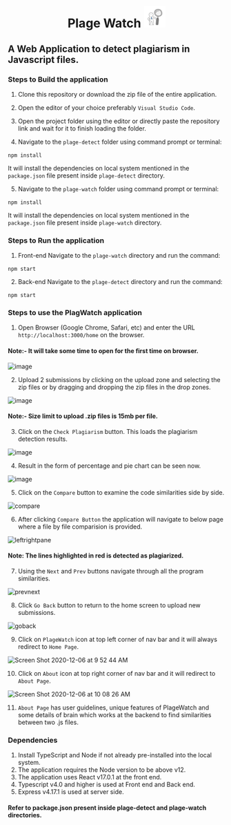 <h1 align="center"> Plage Watch <img src='/plage-watch/src/images/plagewatch.jpg' alt='logo' width=50px /></h1> 

## A Web Application to detect plagiarism in Javascript files.


### Steps to Build the application

1. Clone this repository or download the zip file of the entire application.

2. Open the editor of your choice preferably `Visual Studio Code`.

3. Open the project folder using the editor or directly paste the repository link and wait for it to finish loading the folder.

4. Navigate to the `plage-detect` folder using command prompt or terminal: 
```
npm install
``` 
It will install the dependencies on local system mentioned in the `package.json` file present inside `plage-detect` directory.

5. Navigate to the `plage-watch` folder using command prompt or terminal: 
```
npm install
```
It will install the dependencies on local system mentioned in the `package.json` file present inside `plage-watch` directory.

### Steps to Run the application
1. Front-end
Navigate to the `plage-watch` directory and run the command:
```
npm start
```
2. Back-end
Navigate to the `plage-detect` directory and run the command:
```
npm start
```

### Steps to use the PlagWatch application
1. Open Browser (Google Chrome, Safari, etc) and enter the URL `http://localhost:3000/home` on the browser.
#### Note:- It will take some time to open for the first time on browser.
  
  ![image](https://media.github.ccs.neu.edu/user/6143/files/05b68900-340d-11eb-9d21-b7c2ad55b166)

2. Upload 2 submissions by clicking on the upload zone and selecting the zip files or by dragging and dropping the zip files in the drop zones.

![image](https://media.github.ccs.neu.edu/user/6143/files/4c0be800-340d-11eb-83f6-f255ac40b4ba)

#### Note:- Size limit to upload .zip files is 15mb per file.

3. Click on the `Check Plagiarism` button. This loads the plagiarism detection results.

![image](https://media.github.ccs.neu.edu/user/6143/files/c6d50300-340d-11eb-9d65-d78b88fbbf53)

4. Result in the form of percentage and pie chart can be seen now.

![image](https://media.github.ccs.neu.edu/user/6143/files/58447500-340e-11eb-9581-950468354194)

5. Click on the `Compare` button to examine the code similarities side by side.

![compare](https://media.github.ccs.neu.edu/user/6143/files/bb370b80-3410-11eb-9fc5-b83db87f3f34)

6. After clicking `Compare Button` the application will navigate to below page where a file by file comparision is provided.

![leftrightpane](https://media.github.ccs.neu.edu/user/6143/files/42d04a80-3410-11eb-90d4-fc6fee9de961)

#### Note: The lines highlighted in red is detected as plagiarized.

7. Using the `Next` and `Prev` buttons navigate through all the program similarities.

![prevnext](https://media.github.ccs.neu.edu/user/6143/files/41068700-3410-11eb-9010-e2b504c4c518)

8. Click `Go Back` button to return to the home screen to upload new submissions.

![goback](https://media.github.ccs.neu.edu/user/6143/files/5c719200-3410-11eb-9bc7-1929bd08acce)

9. Click on `PlageWatch` icon at top left corner of nav bar and it will always redirect to `Home Page`.

![Screen Shot 2020-12-06 at 9 52 44 AM](https://media.github.ccs.neu.edu/user/6143/files/fe92d080-37a8-11eb-894f-9f0dbdfd64f4)

10. Click on `About` icon at top right corner of nav bar and it will redirect to `About Page`.

![Screen Shot 2020-12-06 at 10 08 26 AM](https://media.github.ccs.neu.edu/user/6143/files/1bc89e80-37ab-11eb-86ac-f761bbe1a683)

11. `About Page` has user guidelines, unique features of PlageWatch and some details of brain which works at the backend to find similarities between two .js files.




### Dependencies
1. Install TypeScript and Node if not already pre-installed into the local system. 
2. The application requires the Node version to be above v12.
3. The application uses React v17.0.1 at the front end.
4. Typescript v4.0 and higher is used at Front end and Back end.
5. Express v4.17.1 is used at server side.

#### Refer to package.json present inside plage-detect and plage-watch directories.
